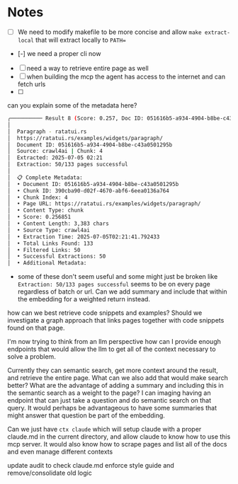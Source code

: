 # Notes

- [ ] We need to modify makefile to be more concise and allow `make extract-local` that will extract locally to `PATH=`
- [-] we need a proper cli now
- [ ] need a way to retrieve entire page as well
- [ ] when building the mcp the agent has access to the internet and can fetch urls
- [ ]

can you explain some of the metadata here?
```bash
╭────────── Result 8 (Score: 0.257, Doc ID: 051616b5-a934-4904-b8be-c43a0501295b, Type: chunk) ──────────╮
│                                                                                                        │
│  Paragraph - ratatui.rs                                                                                │
│  https://ratatui.rs/examples/widgets/paragraph/                                                        │
│  Document ID: 051616b5-a934-4904-b8be-c43a0501295b                                                     │
│  Source: crawl4ai | Chunk: 4                                                                           │
│  Extracted: 2025-07-05 02:21                                                                           │
│  Extraction: 50/133 pages successful                                                                   │
│                                                                                                        │
│  📋 Complete Metadata:                                                                                 │
│  • Document ID: 051616b5-a934-4904-b8be-c43a0501295b                                                   │
│  • Chunk ID: 390cba90-d02f-4670-abf6-6eea0136a764                                                      │
│  • Chunk Index: 4                                                                                      │
│  • Page URL: https://ratatui.rs/examples/widgets/paragraph/                                            │
│  • Content Type: chunk                                                                                 │
│  • Score: 0.256851                                                                                     │
│  • Content Length: 3,383 chars                                                                         │
│  • Source Type: crawl4ai                                                                               │
│  • Extraction Time: 2025-07-05T02:21:41.792433                                                         │
│  • Total Links Found: 133                                                                              │
│  • Filtered Links: 50                                                                                  │
│  • Successful Extractions: 50                                                                          │
│  • Additional Metadata:                                                                                │
```

- some of these don't seem useful and some might just be broken like `Extraction: 50/133 pages successful` seems to be on every page regardless of batch or url. Can we add summary and include that within the embedding for a weighted return instead.

how can we best retrieve code snippets and examples? Should we investigate a graph approach that links pages together with code snippets found on that page.

I'm now trying to think from an llm perspective how can I provide enough endpoints that would allow the llm to get all of the context necessary to solve a problem.

Currently they can semantic search, get more context around the result, and retrieve the entire page. What can we also add that would make search better? What are the advantage of adding a summary and including this in the semantic search as a weight to the page? I can imaging having an endpoint that can just take a question and do semantic search on that query. It would perhaps be advantageous to have some summaries that might answer that question be part of the embedding.


Can we just have `ctx claude` which will setup claude with a proper claude.md in the current directory, and allow claude to know how to use this mcp server. It would also know how to scrape pages and list all of the docs and even manage different contexts

update audit to check claude.md enforce style guide and remove/consolidate old logic
